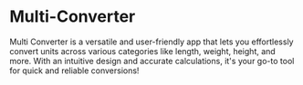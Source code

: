 # Multi-Converter
Multi Converter is a versatile and user-friendly app that lets you effortlessly convert units across various categories like length, weight, height, and more. With an intuitive design and accurate calculations, it's your go-to tool for quick and reliable conversions!
